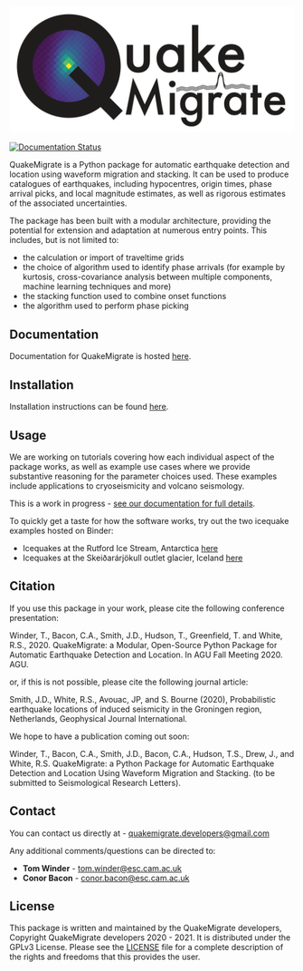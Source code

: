 ![](./docs/img/QMlogoBig.png)

[![Documentation Status](https://readthedocs.org/projects/quakemigrate/badge/?version=latest)](https://quakemigrate.readthedocs.io/en/latest/?badge=latest)

QuakeMigrate is a Python package for automatic earthquake detection and location using waveform migration and stacking. It can be used to produce catalogues of earthquakes, including hypocentres, origin times, phase arrival picks, and local magnitude estimates, as well as rigorous estimates of the associated uncertainties.

The package has been built with a modular architecture, providing the potential for extension and adaptation at numerous entry points. This includes, but is not limited to:
* the calculation or import of traveltime grids
* the choice of algorithm used to identify phase arrivals (for example by kurtosis, cross-covariance analysis between multiple components, machine learning techniques and more)
* the stacking function used to combine onset functions
* the algorithm used to perform phase picking


Documentation
-------------
Documentation for QuakeMigrate is hosted [here](https://quakemigrate.readthedocs.io/en/latest/index.html).

Installation
------------
Installation instructions can be found [here](https://quakemigrate.readthedocs.io/en/latest/installation.html).

Usage
-----
We are working on tutorials covering how each individual aspect of the package works, as well as example use cases where we provide substantive reasoning for the parameter choices used. These examples include applications to cryoseismicity and volcano seismology.

This is a work in progress - [see our documentation for full details](https://quakemigrate.readthedocs.io/en/latest/tutorials.html).

To quickly get a taste for how the software works, try out the two icequake examples hosted on Binder:
* Icequakes at the Rutford Ice Stream, Antarctica [here](https://mybinder.org/v2/gh/QuakeMigrate/QuakeMigrate/3f6f9ab030109e32c1c68d267bc456bbf79d82c9?filepath=examples%2FIcequake_Rutford%2Ficequakes_rutford.ipynb)
* Icequakes at the Skeiðarárjökull outlet glacier, Iceland [here](https://mybinder.org/v2/gh/QuakeMigrate/QuakeMigrate/AGU_2020_binder?filepath=examples%2FIcequake_Iceland%2Ficequakes_iceland.ipynb) 

Citation
--------
If you use this package in your work, please cite the following conference presentation:

Winder, T., Bacon, C.A., Smith, J.D., Hudson, T., Greenfield, T. and White, R.S., 2020. QuakeMigrate: a Modular, Open-Source Python Package for Automatic Earthquake Detection and Location. In AGU Fall Meeting 2020. AGU.

or, if this is not possible, please cite the following journal article:

Smith, J.D., White, R.S., Avouac, JP, and S. Bourne (2020), Probabilistic earthquake locations of induced seismicity in the Groningen region, Netherlands, Geophysical Journal International.

We hope to have a publication coming out soon:

Winder, T., Bacon, C.A., Smith, J.D., Bacon, C.A., Hudson, T.S., Drew, J., and White, R.S. QuakeMigrate: a Python Package for Automatic Earthquake Detection and Location Using Waveform Migration and Stacking. (to be submitted to Seismological Research Letters).

Contact
-------
You can contact us directly at - quakemigrate.developers@gmail.com

Any additional comments/questions can be directed to:
* **Tom Winder** - tom.winder@esc.cam.ac.uk
* **Conor Bacon** - conor.bacon@esc.cam.ac.uk

License
-------
This package is written and maintained by the QuakeMigrate developers, Copyright QuakeMigrate developers 2020 - 2021. It is distributed under the GPLv3 License. Please see the [LICENSE](LICENSE) file for a complete description of the rights and freedoms that this provides the user.
